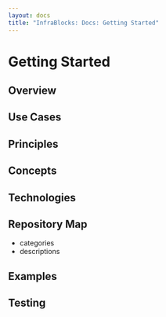 ```yaml
---
layout: docs
title: "InfraBlocks: Docs: Getting Started"
---
```

# Getting Started

## Overview

## Use Cases

## Principles

## Concepts

## Technologies

## Repository Map

* categories
* descriptions

## Examples

## Testing
